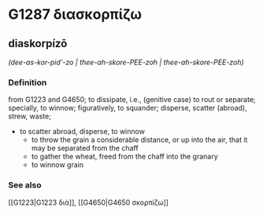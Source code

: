 # G1287 διασκορπίζω

## diaskorpízō

_(dee-as-kor-pid'-zo | thee-ah-skore-PEE-zoh | thee-ah-skore-PEE-zoh)_

### Definition

from G1223 and G4650; to dissipate, i.e., (genitive case) to rout or separate; specially, to winnow; figuratively, to squander; disperse, scatter (abroad), strew, waste; 

- to scatter abroad, disperse, to winnow
  - to throw the grain a considerable distance, or up into the air, that it may be separated from the chaff
  - to gather the wheat, freed from the chaff into the granary
  - to winnow grain

### See also

[[G1223|G1223 διά]], [[G4650|G4650 σκορπίζω]]
